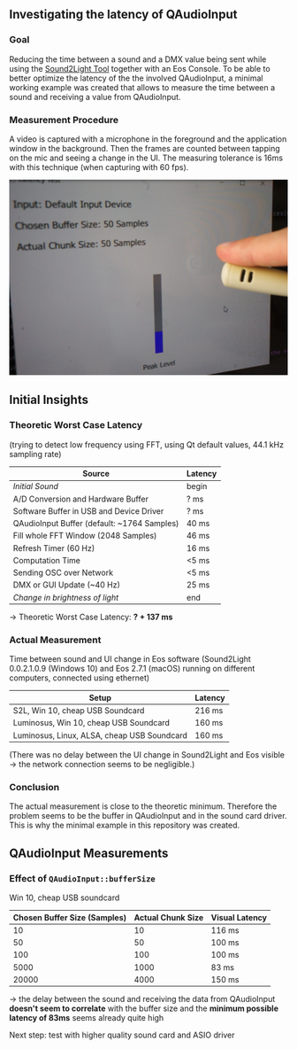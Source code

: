 ## Investigating the latency of QAudioInput

### Goal

Reducing the time between a sound and a DMX value being sent while using the [Sound2Light Tool](https://github.com/ETCLabs/Sound2Light) together with an Eos Console.
To be able to better optimize the latency of the the involved QAudioInput, a minimal working example was created that allows to measure the time between a sound and receiving a value from QAudioInput.

### Measurement Procedure

A video is captured with a microphone in the foreground and the application window in the background. Then the frames are counted between tapping on the mic and seeing a change in the UI. The 	measuring tolerance is 16ms with this technique (when capturing with 60 fps).

![Test Setup](screenshot/latency-test-setup.png)

## Initial Insights

### Theoretic Worst Case Latency

(trying to detect low frequency using FFT, using Qt default values, 44.1 kHz sampling rate)

| Source | Latency |
| --- | --- |
| *Initial Sound* | begin |
| A/D Conversion and Hardware Buffer | ? ms |
| Software Buffer in USB and Device Driver | ? ms |
| QAudioInput Buffer (default: ~1764 Samples) | 40 ms |
| Fill whole FFT Window (2048 Samples) | 46 ms |
| Refresh Timer (60 Hz) | 16 ms |
| Computation Time | <5 ms |
| Sending OSC over Network | <5 ms |
| DMX or GUI Update (~40 Hz) | 25 ms |
| *Change in brightness of light* | end |

-> Theoretic Worst Case Latency: **? + 137 ms**

### Actual Measurement

Time between sound and UI change in Eos software (Sound2Light 0.0.2.1.0.9 (Windows 10) and Eos 2.7.1 (macOS) running on different computers, connected using ethernet)

| Setup | Latency |
| --- | --- |
| S2L, Win 10, cheap USB Soundcard | 216 ms |
| Luminosus, Win 10, cheap USB Soundcard | 160 ms |
| Luminosus, Linux, ALSA, cheap USB Soundcard | 160 ms |

(There was no delay between the UI change in Sound2Light and Eos visible -> the network connection seems to be negligible.)

### Conclusion

The actual measurement is close to the theoretic minimum. Therefore the problem seems to be the buffer in QAudioInput and in the sound card driver. This is why the minimal example in this repository was created.

## QAudioInput Measurements

### Effect of `QAudioInput::bufferSize`

Win 10, cheap USB soundcard

| Chosen Buffer Size (Samples) | Actual Chunk Size | Visual Latency |
| --- | --- | --- |
| 10 | 10 | 116 ms |
| 50 | 50 | 100 ms |
| 100 | 100 | 100 ms |
| 5000 | 1000 | 83 ms |
| 20000 | 4000 | 150 ms |

-> the delay between the sound and receiving the data from QAudioInput **doesn't seem to correlate** with the buffer size and the **minimum possible latency of 83ms** seems already quite high

Next step: test with higher quality sound card and ASIO driver
